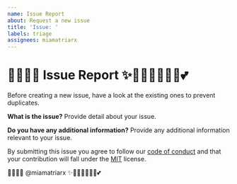 ```yaml
---
name: Issue Report
about: Request a new issue
title: 'Issue: '
labels: triage
assignees: miamatriarx
---
```


# 🧚🏻‍♀️✨ Issue Report ✨🧚🏻‍♀️🦄🔮🏰💕

Before creating a new issue, have a look at the existing ones to prevent duplicates.

**What is the issue?**
Provide detail about your issue.

**Do you have any additional information?**
Provide any additional information relevant to your issue.

By submitting this issue you agree to follow our [code of conduct](https://github.com/miamatriarx/.github/blob/main/docs/code_of_conduct.md) and that your contribution will fall under the [MIT](https://github.com/miamatriarx/.github/blob/main/license) license.

🧚🏻‍♀️✨ @miamatriarx ✨🧚🏻‍♀️🦄🔮🏰💕
